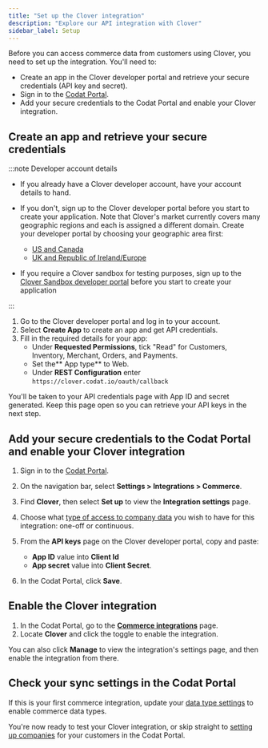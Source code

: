 ```yaml
---
title: "Set up the Clover integration"
description: "Explore our API integration with Clover"
sidebar_label: Setup
---
```


Before you can access commerce data from customers using Clover, you need to set up the integration. You'll need to:

- Create an app in the Clover developer portal and retrieve your secure credentials (API key and secret).
- Sign in to the [Codat Portal](https://app.codat.io/).
- Add your secure credentials to the Codat Portal and enable your Clover integration.

## Create an app and retrieve your secure credentials

:::note Developer account details

- If you already have a Clover developer account, have your account details to hand.

- If you don't, sign up to the Clover developer portal before you start to create your application. Note that Clover's market currently covers many geographic regions and each is assigned a different domain. Create your developer portal by choosing your geographic area first:
  - [US and Canada](https://www.clover.com)
  - [UK and Republic of Ireland/Europe](https://www.eu.clover.com)

- If you require a Clover sandbox for testing purposes, sign up to the [Clover Sandbox developer portal](https://sandbox.dev.clover.com/developer-home/create-account) before you start to create your application

:::

1. Go to the Clover developer portal and log in to your account.
2. Select **Create App** to create an app and get API credentials.
3. Fill in the required details for your app:
   - Under **Requested Permissions**, tick "Read" for Customers, Inventory, Merchant, Orders, and Payments.
   - Set the** App type** to Web.
   - Under **REST Configuration** enter `https://clover.codat.io/oauth/callback`

You'll be taken to your API credentials page with App ID and secret generated. Keep this page open so you can retrieve your API keys in the next step.

## Add your secure credentials to the Codat Portal and enable your Clover integration

1. Sign in to the [Codat Portal](https://app.codat.io/).
2. On the navigation bar, select **Settings > Integrations > Commerce**.
3. Find **Clover**, then select **Set up** to view the **Integration settings** page.
4. Choose what [type of access to company data](/core-concepts/data-type-settings) you wish to have for this integration: one-off or continuous.
5. From the **API keys** page on the Clover developer portal, copy and paste:
   - **App ID** value into **Client Id**
   - **App secret** value into **Client Secret**.

6. In the Codat Portal, click **Save**.

## Enable the Clover integration

1. In the Codat Portal, go to the <a className="external" href="https://app.codat.io/settings/integrations/commerce" target="blank">**Commerce integrations**</a> page.
2. Locate **Clover** and click the toggle to enable the integration.

You can also click **Manage** to view the integration's settings page, and then enable the integration from there.

## Check your sync settings in the Codat Portal

If this is your first commerce integration, update your [data type settings](/integrations/commerce/commerce-sync-settings) to enable commerce data types.

You're now ready to test your Clover integration, or skip straight to [setting up companies](/configure/portal/companies#add-a-new-company) for your customers in the Codat Portal.
